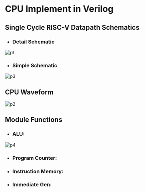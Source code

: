 # CPU Implement in Verilog
## Single Cycle RISC-V Datapath Schematics
- ### Detail Schematic
![p1](https://github.com/ChingSsuyuan/CPU_Implement_Verilog/blob/824c368b2396667f14397a4a7d7e41988461efb3/Design%20Schematics/CPU1.png)
- ### Simple Schematic
![p3](https://github.com/ChingSsuyuan/CPU_Implement_Verilog/blob/0ee61d5a37c2c4a72669923d3575d11ccf364f6d/Design%20Schematics/Cpu_3.png)
## CPU Waveform 
![p2](https://github.com/ChingSsuyuan/CPU_Implement_Verilog/blob/460033829c0336be8cc324d4e1cf62db5998eb88/Design%20Schematics/Cpu_Waveform.png)

## Module Functions
- ### ALU: 
![p4](https://github.com/ChingSsuyuan/CPU_Implement_Verilog/blob/bc1fbd9cbc426db116dc6ba92ff4baf3de0b7096/Design%20Schematics/ALU.png)
- ### Program Counter:
- ### Instruction Memory:
- ### Immediate Gen:
